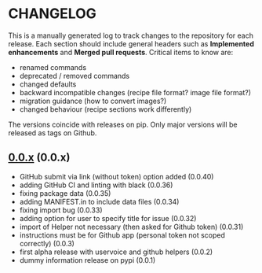 # CHANGELOG

This is a manually generated log to track changes to the repository for each release. 
Each section should include general headers such as **Implemented enhancements** 
and **Merged pull requests**. Critical items to know are:

 - renamed commands
 - deprecated / removed commands
 - changed defaults
 - backward incompatible changes (recipe file format? image file format?)
 - migration guidance (how to convert images?)
 - changed behaviour (recipe sections work differently)

The versions coincide with releases on pip. Only major versions will be released as tags on Github.

## [0.0.x](https://github.com/singularityhub/sregistry-cli/tree/master) (0.0.x)
 - GitHub submit via link (without token) option added (0.0.40)
 - adding GitHub CI and linting with black (0.0.36)
 - fixing package data (0.0.35) 
 - adding MANIFEST.in to include data files (0.0.34) 
 - fixing import bug (0.0.33) 
 - adding option for user to specify title for issue (0.0.32) 
 - import of Helper not necessary (then asked for Github token) (0.0.31) 
 - instructions must be for Github app (personal token not scoped correctly) (0.0.3) 
 - first alpha release with uservoice and github helpers (0.0.2)
 - dummy information release on pypi (0.0.1)
